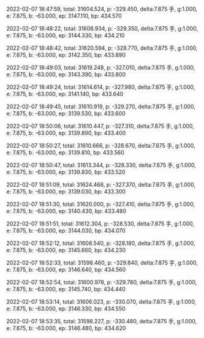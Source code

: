 2022-02-07 18:47:59, total: 31604.524, p: -329.450, delta:7.875 手, g:1.000, e: 7.875, b: -63.000, ep: 3147.110, bp: 434.570

2022-02-07 18:48:22, total: 31608.934, p: -329.350, delta:7.875 手, g:1.000, e: 7.875, b: -63.000, ep: 3144.330, bp: 434.210

2022-02-07 18:48:42, total: 31620.594, p: -328.770, delta:7.875 手, g:1.000, e: 7.875, b: -63.000, ep: 3142.350, bp: 433.890

2022-02-07 18:49:03, total: 31619.248, p: -327.010, delta:7.875 手, g:1.000, e: 7.875, b: -63.000, ep: 3143.390, bp: 433.800

2022-02-07 18:49:24, total: 31614.614, p: -327.980, delta:7.875 手, g:1.000, e: 7.875, b: -63.000, ep: 3141.140, bp: 433.640

2022-02-07 18:49:45, total: 31610.919, p: -329.270, delta:7.875 手, g:1.000, e: 7.875, b: -63.000, ep: 3139.530, bp: 433.600

2022-02-07 18:50:06, total: 31610.447, p: -327.310, delta:7.875 手, g:1.000, e: 7.875, b: -63.000, ep: 3139.890, bp: 433.400

2022-02-07 18:50:27, total: 31610.666, p: -328.670, delta:7.875 手, g:1.000, e: 7.875, b: -63.000, ep: 3139.810, bp: 433.560

2022-02-07 18:50:47, total: 31613.344, p: -328.330, delta:7.875 手, g:1.000, e: 7.875, b: -63.000, ep: 3139.830, bp: 433.520

2022-02-07 18:51:09, total: 31624.468, p: -327.370, delta:7.875 手, g:1.000, e: 7.875, b: -63.000, ep: 3139.030, bp: 433.300

2022-02-07 18:51:30, total: 31620.000, p: -327.410, delta:7.875 手, g:1.000, e: 7.875, b: -63.000, ep: 3140.430, bp: 433.480

2022-02-07 18:51:51, total: 31612.304, p: -328.530, delta:7.875 手, g:1.000, e: 7.875, b: -63.000, ep: 3144.030, bp: 434.070

2022-02-07 18:52:12, total: 31608.540, p: -328.180, delta:7.875 手, g:1.000, e: 7.875, b: -63.000, ep: 3145.660, bp: 434.230

2022-02-07 18:52:33, total: 31598.460, p: -329.840, delta:7.875 手, g:1.000, e: 7.875, b: -63.000, ep: 3146.640, bp: 434.560

2022-02-07 18:52:54, total: 31600.978, p: -329.780, delta:7.875 手, g:1.000, e: 7.875, b: -63.000, ep: 3145.740, bp: 434.440

2022-02-07 18:53:14, total: 31606.023, p: -330.070, delta:7.875 手, g:1.000, e: 7.875, b: -63.000, ep: 3146.330, bp: 434.550

2022-02-07 18:53:35, total: 31598.227, p: -330.480, delta:7.875 手, g:1.000, e: 7.875, b: -63.000, ep: 3146.480, bp: 434.620